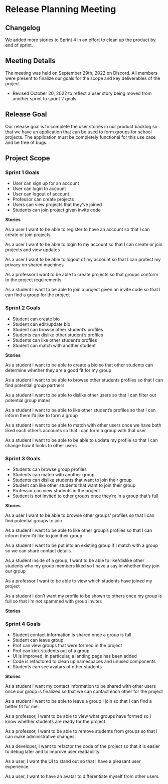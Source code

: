 # Release Planning Meeting

## Changelog

We added more stories to Sprint 4 in an effort to clean up the product by end of sprint.

## Meeting Details

The meeting was held on September 29th, 2022 on Discord. All members were present to finalize our goals for the scope and key deliverables of the project. 

* Revised October 20, 2022 to reflect a user story being moved from another sprint to sprint 2 goals.

## Release Goal

Our release goal is to complete the user stories in our product backlog so that we have an application that can be used to form groups for school projects. The application must be completely functional for this use case and be free of bugs.

## Project Scope

### Sprint 1 Goals

- User can sign up for an account
- User can login to account
- User can logout of account
- Professor can create projects
- Users can view projects that they've joined
- Students can join project given invite code

**Stories**

As a user I want to be able to register to have an account so that I can create or join projects 

As a user I want to be able to login to my account so that I can create or join projects and view updates 

As a user I want to be able to logout of my account so that I can protect my privacy on shared machines 

As a professor I want to be able to create projects so that groups conform to the project requirements 

As a student I want to be able to join a project given an invite code so that I can find a group for the project 

### Sprint 2 Goals

- Student can create bio
- Student can edit/update bio
- Student can browse other student’s profiles
- Students can dislike other student’s profiles
- Students can like other student’s profiles
- Student can match with another student

**Stories**

As a student I want to be able to create a bio so that other students can determine whether they are a good fit for my group

As a student I want to be able to browse other students profiles so that I can find potential group partners 

As a student I want to be able to dislike other users so that I can filter out potential group mates 

As a student I want to be able to like other student’s profiles so that I can inform them I’d like to form a group  

As a student I want to be able to match with other users once we have both liked each other’s accounts so that I can form a group with that user

As a student I want to be able to be able to update my profile so that I can change how it looks to other users


### Sprint 3 Goals

- Students can browse group profiles
- Students can match with another group
- Students can dislike students that want to join their group
- Student can like other students that want to join their group
- Professor can view students in the project
- Student is not invited to other groups once they’re in a group that’s full

**Stories**

As a user I want to be able to browse other groups' profiles so that I can find potential groups to join 

As a student I want to be able to like other group’s profiles so that I can inform them I’d like to join their group 

As a student I want to be put into an existing group if I match with a group so we can share contact details. 

As a student inside of a group, I want to be able to like/dislike other students who my group members liked so I have a say in whether they join our group

As a professor I want to be able to view which students have joined my project

As a student I don’t want my profile to be shown to others once my group is full so that I’m not spammed with group invites 

**Stories**

### Sprint 4 Goals

- Student contact information is shared once a group is full
- Student can leave group
- Prof can view groups that were formed in the project
- Prof can kick students out of a group
- UI is improved, in particular, a landing page has been added
- Code is refactored to clean up namespaces and unused components
- Students can see avatars of other students 


**Stories**


As a student I want my contact information to be shared with other users once our group is finalized so that we can contact each other for the project

As a student I want to be able to leave a group I join so that I can find a better fit for me 

As a professor, I want to be able to view what groups have formed so I know whether students are ready for the project

As a professor, I want to be able to remove students from groups so that I can make administrative changes.

As a developer, I want to refactor the code of the project so that it is easier to debug later and to improve user readability.

As a user, I want the UI to stand out so that I have a pleasant user experience. 

As a user, I want to have an avatar to differentiate myself from other users.
